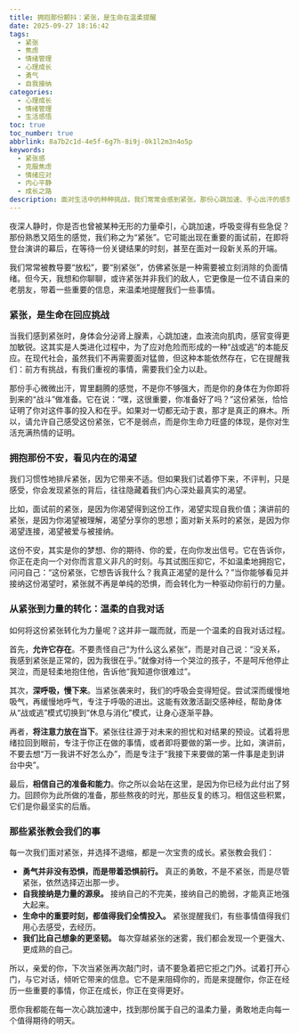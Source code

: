 ```yaml
---
title: 拥抱那份颤抖：紧张，是生命在温柔提醒
date: 2025-09-27 18:16:42
tags:
  - 紧张
  - 焦虑
  - 情绪管理
  - 心理成长
  - 勇气
  - 自我接纳
categories:
  - 心理成长
  - 情绪管理
  - 生活感悟
toc: true
toc_number: true
abbrlink: 8a7b2c1d-4e5f-6g7h-8i9j-0k1l2m3n4o5p
keywords:
  - 紧张感
  - 克服焦虑
  - 情绪应对
  - 内心平静
  - 成长之路
description: 面对生活中的种种挑战，我们常常会感到紧张。那份心跳加速、手心出汗的感觉，似乎在提醒我们前方有未知。但你有没有想过，这份紧张并非全然是负面的信号？它或许是生命在以一种温柔的方式，提醒我们正在走向重要，正在经历成长。这篇文章将带你深入理解紧张，学会与它共处，并从中汲取前行的力量。
---
```


夜深人静时，你是否也曾被某种无形的力量牵引，心跳加速，呼吸变得有些急促？那份熟悉又陌生的感觉，我们称之为“紧张”。它可能出现在重要的面试前，在即将登台演讲的幕后，在等待一份关键结果的时刻，甚至在面对一段新关系的开端。

我们常常被教导要“放松”，要“别紧张”，仿佛紧张是一种需要被立刻消除的负面情绪。但今天，我想和你聊聊，或许紧张并非我们的敌人，它更像是一位不请自来的老朋友，带着一些重要的信息，来温柔地提醒我们一些事情。

### 紧张，是生命在回应挑战

当我们感到紧张时，身体会分泌肾上腺素，心跳加速，血液流向肌肉，感官变得更加敏锐。这其实是人类进化过程中，为了应对危险而形成的一种“战或逃”的本能反应。在现代社会，虽然我们不再需要面对猛兽，但这种本能依然存在，它在提醒我们：前方有挑战，有我们重视的事情，需要我们全力以赴。

那份手心微微出汗，胃里翻腾的感觉，不是你不够强大，而是你的身体在为你即将到来的“战斗”做准备。它在说：“嘿，这很重要，你准备好了吗？”这份紧张，恰恰证明了你对这件事的投入和在乎。如果对一切都无动于衷，那才是真正的麻木。所以，请允许自己感受这份紧张，它不是弱点，而是你生命力旺盛的体现，是你对生活充满热情的证明。

### 拥抱那份不安，看见内在的渴望

我们习惯性地排斥紧张，因为它带来不适。但如果我们试着停下来，不评判，只是感受，你会发现紧张的背后，往往隐藏着我们内心深处最真实的渴望。

比如，面试前的紧张，是因为你渴望得到这份工作，渴望实现自我价值；演讲前的紧张，是因为你渴望被理解，渴望分享你的思想；面对新关系时的紧张，是因为你渴望连接，渴望被爱与被接纳。

这份不安，其实是你的梦想、你的期待、你的爱，在向你发出信号。它在告诉你，你正在走向一个对你而言意义非凡的时刻。与其试图压抑它，不如温柔地拥抱它，问问自己：“这份紧张，它想告诉我什么？我真正渴望的是什么？”当你能够看见并接纳这份渴望时，紧张就不再是单纯的恐惧，而会转化为一种驱动你前行的力量。

### 从紧张到力量的转化：温柔的自我对话

如何将这份紧张转化为力量呢？这并非一蹴而就，而是一个温柔的自我对话过程。

首先，**允许它存在**。不要责怪自己“为什么这么紧张”，而是对自己说：“没关系，我感到紧张是正常的，因为我很在乎。”就像对待一个哭泣的孩子，不是呵斥他停止哭泣，而是轻柔地抱住他，告诉他“我知道你很难过”。

其次，**深呼吸，慢下来**。当紧张袭来时，我们的呼吸会变得短促。尝试深而缓慢地吸气，再缓慢地呼气，专注于呼吸的进出。这能有效激活副交感神经，帮助身体从“战或逃”模式切换到“休息与消化”模式，让身心逐渐平静。

再者，**将注意力放在当下**。紧张往往源于对未来的担忧和对结果的预设。试着将思绪拉回到眼前，专注于你正在做的事情，或者即将要做的第一步。比如，演讲前，不要去想“万一我讲不好怎么办”，而是专注于“我接下来要做的第一件事是走到讲台中央”。

最后，**相信自己的准备和能力**。你之所以会站在这里，是因为你已经为此付出了努力。回顾你为此所做的准备，那些熬夜的时光，那些反复的练习。相信这些积累，它们是你最坚实的后盾。

### 那些紧张教会我们的事

每一次我们面对紧张，并选择不退缩，都是一次宝贵的成长。紧张教会我们：

*   **勇气并非没有恐惧，而是带着恐惧前行。** 真正的勇敢，不是不紧张，而是尽管紧张，依然选择迈出那一步。
*   **自我接纳是力量的源泉。** 接纳自己的不完美，接纳自己的脆弱，才能真正地强大起来。
*   **生命中的重要时刻，都值得我们全情投入。** 紧张提醒我们，有些事情值得我们用心去感受，去经历。
*   **我们比自己想象的更坚韧。** 每次穿越紧张的迷雾，我们都会发现一个更强大、更成熟的自己。

所以，亲爱的你，下次当紧张再次敲门时，请不要急着把它拒之门外。试着打开心门，与它对话，倾听它带来的信息。它不是来阻碍你的，而是来提醒你，你正在经历一些重要的事情，你正在成长，你正在变得更好。

愿你我都能在每一次心跳加速中，找到那份属于自己的温柔力量，勇敢地走向每一个值得期待的明天。